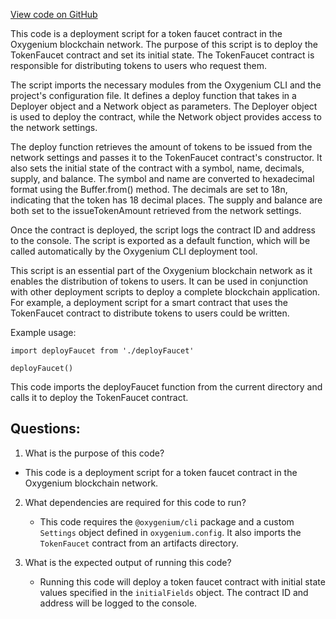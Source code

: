 [View code on GitHub](https://github.com/oxygenium-network/oxygenium-web3/packages/cli/templates/base/scripts/0_deploy_faucet.ts)

This code is a deployment script for a token faucet contract in the Oxygenium blockchain network. The purpose of this script is to deploy the TokenFaucet contract and set its initial state. The TokenFaucet contract is responsible for distributing tokens to users who request them. 

The script imports the necessary modules from the Oxygenium CLI and the project's configuration file. It defines a deploy function that takes in a Deployer object and a Network object as parameters. The Deployer object is used to deploy the contract, while the Network object provides access to the network settings. 

The deploy function retrieves the amount of tokens to be issued from the network settings and passes it to the TokenFaucet contract's constructor. It also sets the initial state of the contract with a symbol, name, decimals, supply, and balance. The symbol and name are converted to hexadecimal format using the Buffer.from() method. The decimals are set to 18n, indicating that the token has 18 decimal places. The supply and balance are both set to the issueTokenAmount retrieved from the network settings. 

Once the contract is deployed, the script logs the contract ID and address to the console. The script is exported as a default function, which will be called automatically by the Oxygenium CLI deployment tool. 

This script is an essential part of the Oxygenium blockchain network as it enables the distribution of tokens to users. It can be used in conjunction with other deployment scripts to deploy a complete blockchain application. For example, a deployment script for a smart contract that uses the TokenFaucet contract to distribute tokens to users could be written. 

Example usage:

```
import deployFaucet from './deployFaucet'

deployFaucet()
```

This code imports the deployFaucet function from the current directory and calls it to deploy the TokenFaucet contract.
## Questions: 
 1. What is the purpose of this code?
   - This code is a deployment script for a token faucet contract in the Oxygenium blockchain network.

2. What dependencies are required for this code to run?
   - This code requires the `@oxygenium/cli` package and a custom `Settings` object defined in `oxygenium.config`. It also imports the `TokenFaucet` contract from an artifacts directory.

3. What is the expected output of running this code?
   - Running this code will deploy a token faucet contract with initial state values specified in the `initialFields` object. The contract ID and address will be logged to the console.